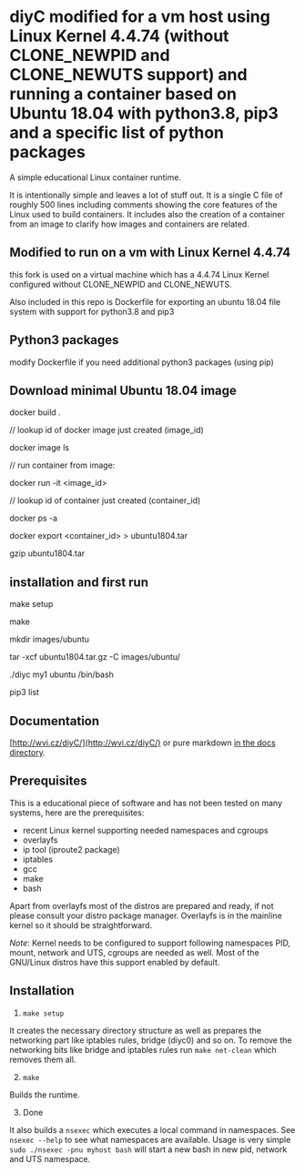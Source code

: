 # diyC modified for a vm host using Linux Kernel 4.4.74 (without CLONE_NEWPID and CLONE_NEWUTS support) and running a container based on Ubuntu 18.04 with python3.8, pip3 and a specific list of python packages

A simple educational Linux container runtime.

It is intentionally simple and leaves a lot of stuff out. It is a
single C file of roughly 500 lines including comments showing the core
features of the Linux used to build containers. It includes also the
creation of a container from an image to clarify how images and
containers are related.


## Modified to run on a vm with Linux Kernel 4.4.74

this fork is used on a virtual machine which has a 4.4.74 Linux Kernel configured without CLONE_NEWPID and CLONE_NEWUTS.

Also included in this repo is Dockerfile for exporting an ubuntu 18.04 file system with support for python3.8 and pip3

## Python3 packages
modify Dockerfile if you need additional python3 packages (using pip)


## Download minimal Ubuntu 18.04 image
docker build .

// lookup id of docker image just created (image_id)

docker image ls 


// run container from image:

docker run -it <image_id>


// lookup id of container just created (container_id)

docker ps -a 


docker export <container_id> > ubuntu1804.tar

gzip ubuntu1804.tar



## installation and first run
make setup

make

mkdir images/ubuntu

tar -xcf ubuntu1804.tar.gz -C images/ubuntu/


./diyc my1 ubuntu /bin/bash

pip3 list

## Documentation

[http://wvi.cz/diyC/](http://wvi.cz/diyC/) or pure markdown
[in the docs directory](https://github.com/w-vi/diyC/blob/master/docs/index.md).


## Prerequisites

This is a educational piece of software and has not been tested on
many systems, here are the prerequisites:

- recent Linux kernel supporting needed namespaces and cgroups
- overlayfs
- ip tool (iproute2 package)
- iptables
- gcc
- make
- bash

Apart from overlayfs most of the distros are prepared and ready, if not
please consult your distro package manager. Overlayfs is in the
mainline kernel so it should be straightforward.

*Note*: Kernel needs to be configured to support following namespaces
PID, mount, network and UTS, cgroups are needed as well. Most of the GNU/Linux distros have
this support enabled by default.


## Installation

1. `make setup`

It creates the necessary directory structure as well as prepares the
networking part like iptables rules, bridge (diyc0) and so on. To
remove the networking bits like bridge and iptables rules run `make
net-clean` which removes them all.

2. `make`

Builds the runtime.

3. Done

It also builds a `nsexec` which executes a local command in namespaces. See `nsexec --help` to see what namespaces are available. Usage is very simple `sudo ./nsexec -pnu myhost bash` will start a new bash in new pid, network and UTS namespace.


